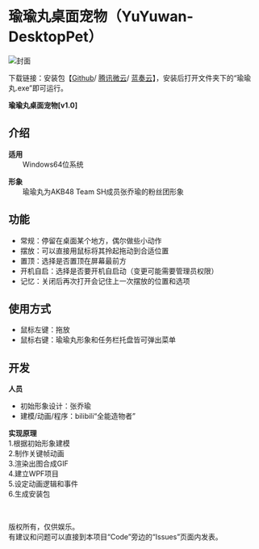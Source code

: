 # 瑜瑜丸桌面宠物（YuYuwan-DesktopPet）
![封面](https://github.com/tp1415926535/YuYuwan-DesktopPet/blob/ef62de9ceec0c7eb932b07affe34e4076f98cd7d/%E7%91%9C%E7%91%9C%E4%B8%B8%E5%B0%81%E9%9D%A2.jpg)
  
下载链接：安装包【[Github](https://github.com/tp1415926535/YuYuwan-DesktopPet/raw/master/%E7%91%9C%E7%91%9C%E4%B8%B8%E5%AE%89%E8%A3%85%E5%8C%85.exe)/ [腾讯微云](https://share.weiyun.com/9B34LsON)/ [蓝奏云](https://wws.lanzous.com/iXFaPg2501e)】，安装后打开文件夹下的“瑜瑜丸.exe”即可运行。
  
  
**瑜瑜丸桌面宠物[v1.0]**  
    
**介绍**  
-   
**适用**   
　　Windows64位系统  
  
**形象**  
　　瑜瑜丸为AKB48 Team SH成员张乔瑜的粉丝团形象  

  
**功能**  
-   
- 常规：停留在桌面某个地方，偶尔做些小动作  
- 摆放：可以直接用鼠标将其拎起拖动到合适位置  
- 置顶：选择是否置顶在屏幕最前方  
- 开机自启：选择是否要开机自启动（变更可能需要管理员权限）  
- 记忆：关闭后再次打开会记住上一次摆放的位置和选项  
  
**使用方式**  
-   
- 鼠标左键：拖放  
- 鼠标右键：瑜瑜丸形象和任务栏托盘皆可弹出菜单  

  
    
**开发**   
-  
**人员**   
- 初始形象设计：张乔瑜   
- 建模/动画/程序：bilibili“全能造物者”   

**实现原理**  
1.根据初始形象建模  
2.制作关键帧动画  
3.渲染出图合成GIF  
4.建立WPF项目  
5.设定动画逻辑和事件  
6.生成安装包  
  
<Br/>   
 
版权所有，仅供娱乐。  
有建议和问题可以直接到本项目“Code”旁边的“Issues”页面内发表。
  
